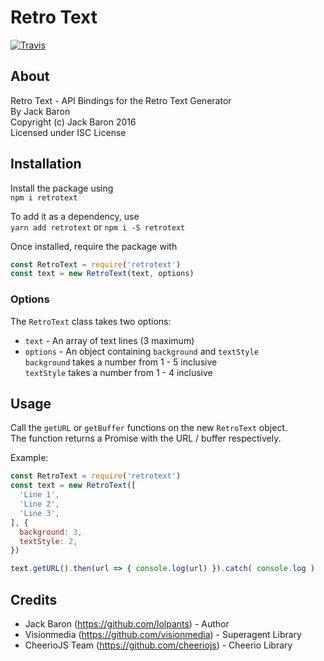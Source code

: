 # Retro Text
[![Travis](https://img.shields.io/travis/lolPants/retrotext.svg?maxAge=2592000?style=flat-square)](https://www.npmjs.com/package/retrotext)    

## About
Retro Text - API Bindings for the Retro Text Generator  
By Jack Baron  
Copyright (c) Jack Baron 2016  
Licensed under ISC License  

## Installation
Install the package using  
`npm i retrotext`

To add it as a dependency, use  
`yarn add retrotext` or `npm i -S retrotext`

Once installed, require the package with

```js
const RetroText = require('retrotext')
const text = new RetroText(text, options)
```

### Options
The `RetroText` class takes two options:  
* `text` - An array of text lines (3 maximum)
* `options` - An object containing `background` and `textStyle`  
`background` takes a number from 1 - 5 inclusive    
`textStyle` takes a number from 1 - 4 inclusive

## Usage
Call the `getURL` or `getBuffer` functions on the new `RetroText` object.  
The function returns a Promise with the URL / buffer respectively.  

Example:

```js
const RetroText = require('retrotext')
const text = new RetroText([
  'Line 1',
  'Line 2',
  'Line 3',
], {
  background: 3,
  textStyle: 2,
})

text.getURL().then(url => { console.log(url) }).catch( console.log )
```

## Credits
- Jack Baron (https://github.com/lolpants) - Author
- Visionmedia (https://github.com/visionmedia) - Superagent Library
- CheerioJS Team (https://github.com/cheeriojs) - Cheerio Library